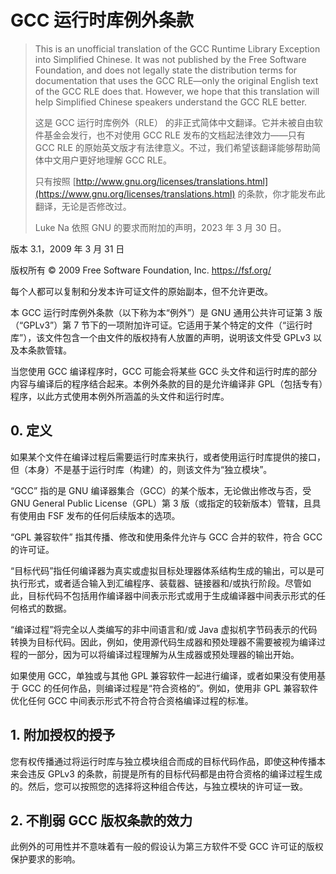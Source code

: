 # GCC 运行时库例外条款

> This is an unofficial translation of the GCC Runtime Library Exception into Simplified Chinese. It was not published by the Free Software Foundation, and does not legally state the distribution terms for documentation that uses the GCC RLE—only the original English text of the GCC RLE does that. However, we hope that this translation will help Simplified Chinese speakers understand the GCC RLE better. 
>
> 这是 GCC 运行时库例外（RLE） 的非正式简体中文翻译。它并未被自由软件基金会发行，也不对使用 GCC RLE 发布的文档起法律效力——只有 GCC RLE 的原始英文版才有法律意义。不过，我们希望该翻译能够帮助简体中文用户更好地理解 GCC RLE。
>
> 只有按照 [http://www.gnu.org/licenses/translations.html](https://www.gnu.org/licenses/translations.html) 的条款，你才能发布此翻译，无论是否修改过。
>
> Luke Na 依照 GNU 的要求而附加的声明，2023 年 3 月 30 日。

版本 3.1，2009 年 3 月 31 日

版权所有 © 2009 Free Software Foundation, Inc. https://fsf.org/

每个人都可以复制和分发本许可证文件的原始副本，但不允许更改。

本 GCC 运行时库例外条款（以下称为本“例外”）是 GNU 通用公共许可证第 3 版（“GPLv3”）第 7 节下的一项附加许可证。它适用于某个特定的文件（“运行时库”），该文件包含一个由文件的版权持有人放置的声明，说明该文件受 GPLv3 以及本条款管辖。

当您使用 GCC 编译程序时，GCC 可能会将某些 GCC 头文件和运行时库的部分内容与编译后的程序结合起来。本例外条款的目的是允许编译非 GPL（包括专有）程序，以此方式使用本例外所涵盖的头文件和运行时库。

## 0. 定义

如果某个文件在编译过程后需要运行时库来执行，或者使用运行时库提供的接口，但（本身）不是基于运行时库（构建）的，则该文件为“独立模块”。

“GCC” 指的是 GNU 编译器集合（GCC）的某个版本，无论做出修改与否，受 GNU General Public License（GPL）第 3 版（或指定的较新版本）管辖，且具有使用由 FSF 发布的任何后续版本的选项。

“GPL 兼容软件” 指其传播、修改和使用条件允许与 GCC 合并的软件，符合 GCC 的许可证。

“目标代码”指任何编译器为真实或虚拟目标处理器体系结构生成的输出，可以是可执行形式，或者适合输入到汇编程序、装载器、链接器和/或执行阶段。尽管如此，目标代码不包括用作编译器中间表示形式或用于生成编译器中间表示形式的任何格式的数据。

“编译过程”将完全以人类编写的非中间语言和/或 Java 虚拟机字节码表示的代码转换为目标代码。因此，例如，使用源代码生成器和预处理器不需要被视为编译过程的一部分，因为可以将编译过程理解为从生成器或预处理器的输出开始。

如果使用 GCC，单独或与其他 GPL 兼容软件一起进行编译，或者如果没有使用基于 GCC 的任何作品，则编译过程是“符合资格的”。例如，使用非 GPL 兼容软件优化任何 GCC 中间表示形式不符合符合资格编译过程的标准。

## 1. 附加授权的授予 
您有权传播通过将运行时库与独立模块组合而成的目标代码作品，即使这种传播本来会违反 GPLv3 的条款，前提是所有的目标代码都是由符合资格的编译过程生成的。然后，您可以按照您的选择将这种组合传达，与独立模块的许可证一致。

## 2. 不削弱 GCC 版权条款的效力 
此例外的可用性并不意味着有一般的假设认为第三方软件不受 GCC 许可证的版权保护要求的影响。